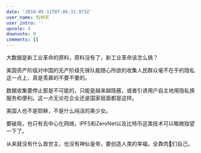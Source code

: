 ```yaml
---
date: '2018-05-11T07:06:31.973Z'
user_name: 包倾天
user_intro: ''
upvote: 4
downvote: 0
comments: []
---
```


大数据是新工业革命的原料，原料没有了，新工业革命该怎么搞？

美国资产阶级对中国的无产阶级先锋队能随心所欲的收集人民群众毫不在乎的隐私这一点上，真是羡慕的不要不要的。

数据收集要停止那是不可能的，只能是越来越隐蔽，或者引诱用户自主地用隐私换服务和便利。这一点无论在企业还是国家层面都是这样。

美国人也不是耶稣，不是什么纯洁的美少女。

要破局，也只有去中心化网络，IPFS和ZeroNet以及比特币这类技术可以略微指望一下了。

从来就没有什么救世主，也没有神仙皇帝，要创造人类的幸福，全靠肉🐷们自己。
